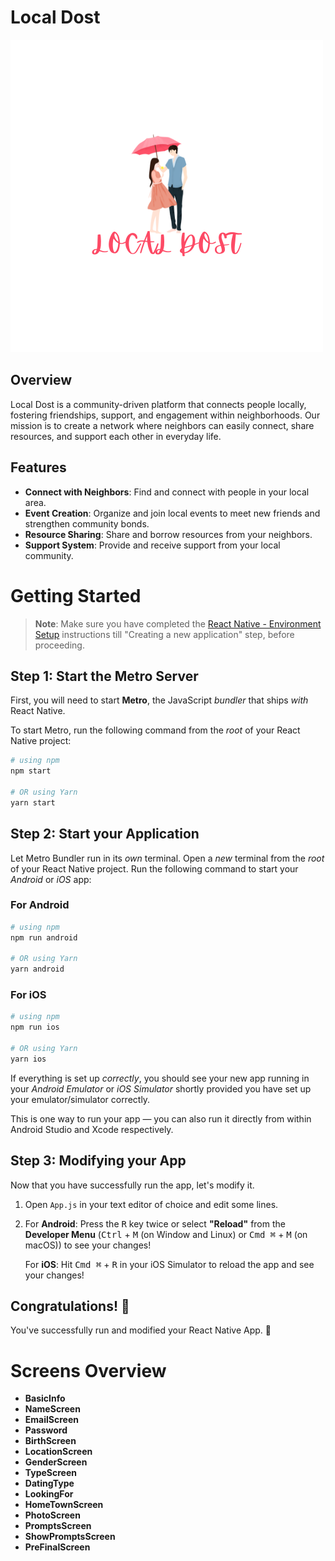 # Local Dost

![Local Dost Logo](./LOGO.png)

## Overview

Local Dost is a community-driven platform that connects people locally, fostering friendships, support, and engagement within neighborhoods. Our mission is to create a network where neighbors can easily connect, share resources, and support each other in everyday life.

## Features

- **Connect with Neighbors**: Find and connect with people in your local area.
- **Event Creation**: Organize and join local events to meet new friends and strengthen community bonds.
- **Resource Sharing**: Share and borrow resources from your neighbors.
- **Support System**: Provide and receive support from your local community.
# Getting Started

>**Note**: Make sure you have completed the [React Native - Environment Setup](https://reactnative.dev/docs/environment-setup) instructions till "Creating a new application" step, before proceeding.

## Step 1: Start the Metro Server

First, you will need to start **Metro**, the JavaScript _bundler_ that ships _with_ React Native.

To start Metro, run the following command from the _root_ of your React Native project:

```bash
# using npm
npm start

# OR using Yarn
yarn start
```

## Step 2: Start your Application

Let Metro Bundler run in its _own_ terminal. Open a _new_ terminal from the _root_ of your React Native project. Run the following command to start your _Android_ or _iOS_ app:

### For Android

```bash
# using npm
npm run android

# OR using Yarn
yarn android
```

### For iOS

```bash
# using npm
npm run ios

# OR using Yarn
yarn ios
```

If everything is set up _correctly_, you should see your new app running in your _Android Emulator_ or _iOS Simulator_ shortly provided you have set up your emulator/simulator correctly.

This is one way to run your app — you can also run it directly from within Android Studio and Xcode respectively.

## Step 3: Modifying your App

Now that you have successfully run the app, let's modify it.

1. Open `App.js` in your text editor of choice and edit some lines.
2. For **Android**: Press the <kbd>R</kbd> key twice or select **"Reload"** from the **Developer Menu** (<kbd>Ctrl</kbd> + <kbd>M</kbd> (on Window and Linux) or <kbd>Cmd ⌘</kbd> + <kbd>M</kbd> (on macOS)) to see your changes!

   For **iOS**: Hit <kbd>Cmd ⌘</kbd> + <kbd>R</kbd> in your iOS Simulator to reload the app and see your changes!

## Congratulations! :tada:

You've successfully run and modified your React Native App. :partying_face:


# Screens Overview

- **BasicInfo**
- **NameScreen**
- **EmailScreen**
- **Password**
- **BirthScreen**
- **LocationScreen**
- **GenderScreen**
- **TypeScreen**
- **DatingType**
- **LookingFor**
- **HomeTownScreen**
- **PhotoScreen**
- **PromptsScreen**
- **ShowPromptsScreen**
- **PreFinalScreen**

